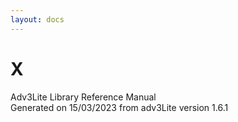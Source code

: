 ```yaml
---
layout: docs
---
```

# X



Adv3Lite Library Reference Manual  
Generated on 15/03/2023 from adv3Lite version 1.6.1


